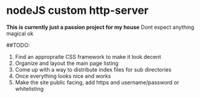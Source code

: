 # nodeJS custom http-server
**This is currently just a passion project for my house**
Dont expect anything magical ok

##TODO:
1) Find an appropraite CSS framework to make it look decent
2) Organize and layout the main page listing
3) Come up with a way to distribute index files for sub directories
4) Once everything looks nice and works
5) Make the site public facing, add https and username/password or whitelisting
